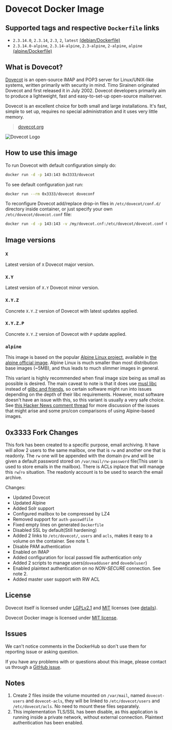 Dovecot Docker Image
====================



## Supported tags and respective `Dockerfile` links

- `2.3.14.0`, `2.3.14`, `2.3`, `2`, `latest` [(debian/Dockerfile)][101]
- `2.3.14.0-alpine`, `2.3.14-alpine`, `2.3-alpine`, `2-alpine`, `alpine` [(alpine/Dockerfile)][102]




## What is Dovecot?

[Dovecot][10] is an open-source IMAP and POP3 server for Linux/UNIX-like systems, written primarily with security in mind. Timo Sirainen originated Dovecot and first released it in July 2002. Dovecot developers primarily aim to produce a lightweight, fast and easy-to-set-up open-source mailserver.

Dovecot is an excellent choice for both small and large installations. It's fast, simple to set up, requires no special administration and it uses very little memory.

> [dovecot.org](https://dovecot.org)

![Dovecot Logo](https://dovecot.org/dovecot.gif)




## How to use this image

To run Dovecot with default configuration simply do: 
```bash
docker run -d -p 143:143 0x3333/dovecot
```

To see default configuration just run:
```bash
docker run --rm 0x3333/dovecot doveconf
```

To reconfigure Dovecot add/replace drop-in files in `/etc/dovecot/conf.d/` directory inside container, or just specify your own `/etc/dovecot/dovecot.conf` file:
```bash
docker run -d -p 143:143 -v /my/dovecot.cnf:/etc/dovecot/dovecot.conf 0x3333/dovecot
```




## Image versions


### `X`

Latest version of `X` Dovecot major version.


### `X.Y`

Latest version of `X.Y` Dovecot minor version.


### `X.Y.Z`

Concrete `X.Y.Z` version of Dovecot with latest updates applied.


### `X.Y.Z.P`

Concrete `X.Y.Z` version of Dovecot with `P` update applied.


### `alpine`

This image is based on the popular [Alpine Linux project][1], available in [the alpine official image][2]. Alpine Linux is much smaller than most distribution base images (~5MB), and thus leads to much slimmer images in general.

This variant is highly recommended when final image size being as small as possible is desired. The main caveat to note is that it does use [musl libc][4] instead of [glibc and friends][5], so certain software might run into issues depending on the depth of their libc requirements. However, most software doesn't have an issue with this, so this variant is usually a very safe choice. See [this Hacker News comment thread][6] for more discussion of the issues that might arise and some pro/con comparisons of using Alpine-based images.



## 0x3333 Fork Changes

This fork has been created to a specific purpose, email archiving. It have will allow 2 users to the same mailbox, one that is `rw` and another one that is readonly. The `rw` one will be appended with the domain `@rw` and will be given a default password stored on `/var/mail/rw-password` file(This user is used to store emails in the mailbox). There is ACLs inplace that will manage this `rw`/`ro` situation. The readonly account is to be used to search the email archive.

Changes:

* Updated Dovecot
* Updated Alpine
* Added Solr support
* Configured mailbox to be compressed by LZ4
* Removed support for `auth-passwdfile`
* Fixed empty lines on generated `Dockerfile`
* Disabled SSL by default(Still hardening)
* Added 2 links to `/etc/dovecot/`, `users` and `acls`, makes it easy to a volume on the container. See note 1.
* Disable PAM authentication
* Enabled on IMAP
* Added configuration for local passwd file authentication only
* Added 2 scripts to manage users(`doveadduser` and `dovedeluser`)
* Enabled plaintext authentication on no *NON-SECURE* connection. See note 2.
* Added master user support with RW ACL


## License

Dovecot itself is licensed under [LGPLv2.1][93] and [MIT][94] licenses (see [details][92]).

Dovecot Docker image is licensed under [MIT license][91].




## Issues

We can't notice comments in the DockerHub so don't use them for reporting issue or asking question.

If you have any problems with or questions about this image, please contact us through a [GitHub issue][3].


## Notes

1. Create 2 files inside the volume mounted on `/var/mail`, named `dovecot-users` and `dovecot-acls`, they will be linked to `/etc/dovecot/users` and `/etc/dovecot/acls`. No need to mount these files separately.
2. This implementation TLS/SSL has been disable, as this application is running inside a private network, without external connection. Plaintext authentication has been enabled.


[1]: http://alpinelinux.org
[2]: https://hub.docker.com/_/alpine
[3]: https://github.com/instrumentisto/dovecot-docker-image/issues
[4]: http://www.musl-libc.org
[5]: http://www.etalabs.net/compare_libcs.html
[6]: https://news.ycombinator.com/item?id=10782897
[10]: https://en.wikipedia.org/wiki/Dovecot_(software)
[91]: https://github.com/instrumentisto/dovecot-docker-image/blob/master/LICENSE.md
[92]: https://www.dovecot.org/doc/COPYING
[93]: https://www.dovecot.org/doc/COPYING.LGPL
[94]: https://www.dovecot.org/doc/COPYING.MIT
[101]: https://github.com/instrumentisto/dovecot-docker-image/blob/master/debian/Dockerfile
[102]: https://github.com/instrumentisto/dovecot-docker-image/blob/master/alpine/Dockerfile
